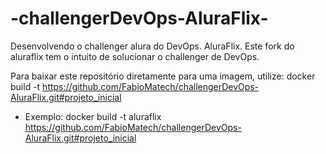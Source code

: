 # -challengerDevOps-AluraFlix-
Desenvolvendo o challenger alura do DevOps. AluraFlix.
Este fork do aluraflix tem o intuito de solucionar o challenger de DevOps.

Para baixar este repositório diretamente para uma imagem, utilize:
docker build -t <escolha-um-nome> https://github.com/FabioMatech/challengerDevOps-AluraFlix.git#projeto_inicial
 - Exemplo: docker build -t aluraflix https://github.com/FabioMatech/challengerDevOps-AluraFlix.git#projeto_inicial
